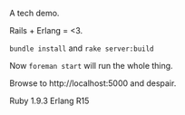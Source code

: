 A tech demo.

Rails + Erlang = &lt;3.

`bundle install` and `rake server:build`

Now `foreman start` will run the whole thing.

Browse to http://localhost:5000 and despair.

Ruby 1.9.3
Erlang R15
